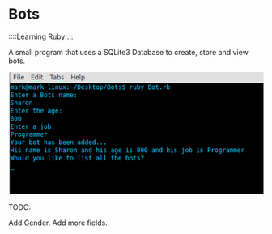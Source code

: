 Bots
====

::::Learning Ruby::::

A small program that uses a SQLite3 Database to create, store and view bots.


![Image](screenshot.png?raw=true)


TODO:

Add Gender.
Add more fields.
